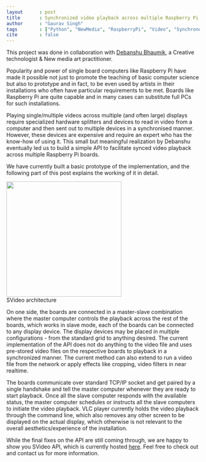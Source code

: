 ```yaml
---
layout      : post
title       : Synchronized video playback across multiple Raspberry Pi boards
author      : "Gaurav Singh"
tags        : ["Python", "NewMedia", "RaspberryPi", "Video", "Synchronous"]
cite        : false
---
```


This project was done in collaboration with [Debanshu Bhaumik](https://bhaumikdebanshu.wixsite.com/portfolio), a Creative technologist & New media art practitioner. 

Popularity and power of single board computers like Raspberry Pi have made it possible not just to promote the teaching of basic computer science but also to prototype and in fact, to be even used by artists in their installations who often have particular requirements to be met. Boards like Raspberry Pi are quite capable and in many cases can substitute full PCs for such installations.

Playing single/multiple videos across multiple (and often large) displays require specialized hardware splitters and devices to read in video from a computer and then sent out to multiple devices in a synchronised manner. However, these devices are expensive and require an expert who has the know-how of using it. This small but meaningful realization by Debanshu eventually led us to build a simple API to facilitate synced video playback across multiple Raspberry Pi boards.

We have currently built a basic prototype of the implementation, and the following part of this post explains the working of it in detail. 

<img src="{{ site.baseurl }}/assets/images/svideo-architecture-01.svg" width="300px">
<figcaption>SVideo architecture</figcaption>

On one side, the boards are connected in a master-slave combination where the master computer controls the playback across the rest of the boards, which works in slave mode, each of the boards can be connected to any display device. The display devices may be placed in multiple configurations - from the standard grid to anything desired. The current implementation of the API does not do anything to the video file and uses pre-stored video files on the respective boards to playback in a synchronized manner. The current method can also extend to run a video file from the network or apply effects like cropping, video filters in near realtime.

The boards communicate over standard TCP/IP socket and get paired by a single handshake and tell the master computer whenever they are ready to start playback. Once all the slave computer responds with the available status, the master computer schedules or instructs all the slave computers to initiate the video playback. VLC player currently holds the video playback through the command line, which also removes any other screen to be displayed on the actual display, which otherwise is not relevant to the overall aesthetics/experience of the installation.

While the final fixes on the API are still coming through, we are happy to show you SVideo API, which is currently hosted [here](https://github.com/mathscapes/svideo). Feel free to check out and contact us for more information.
